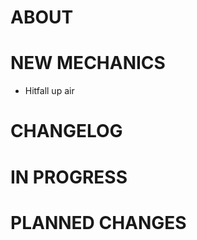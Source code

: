 # ABOUT



# NEW MECHANICS

- Hitfall up air

# CHANGELOG



# IN PROGRESS



# PLANNED CHANGES




